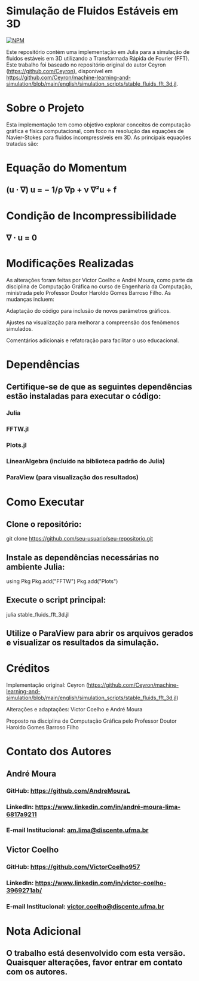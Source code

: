 # Simulação de Fluidos Estáveis em 3D
[![NPM](https://img.shields.io/npm/l/react)]() 

Este repositório contém uma implementação em Julia para a simulação de fluidos estáveis em 3D utilizando a Transformada Rápida de Fourier (FFT). Este trabalho foi baseado no repositório original do autor Ceyron (https://github.com/Ceyron), disponível em https://github.com/Ceyron/machine-learning-and-simulation/blob/main/english/simulation_scripts/stable_fluids_fft_3d.jl.

# Sobre o Projeto

Esta implementação tem como objetivo explorar conceitos de computação gráfica e física computacional, com foco na resolução das equações de Navier-Stokes para fluidos incompressíveis em 3D. As principais equações tratadas são:

# Equação do Momentum

## (u ⋅ ∇) u = − 1/ρ ∇p + ν ∇²u + f

# Condição de Incompressibilidade

## ∇ ⋅ u = 0

# Modificações Realizadas

As alterações foram feitas por Victor Coelho e André Moura, como parte da disciplina de Computação Gráfica no curso de Engenharia da Computação, ministrada pelo Professor Doutor Haroldo Gomes Barroso Filho. As mudanças incluem:

Adaptação do código para inclusão de novos parâmetros gráficos.

Ajustes na visualização para melhorar a compreensão dos fenômenos simulados.

Comentários adicionais e refatoração para facilitar o uso educacional.

# Dependências

## Certifique-se de que as seguintes dependências estão instaladas para executar o código:

### Julia

### FFTW.jl

### Plots.jl

### LinearAlgebra (incluído na biblioteca padrão do Julia)

### ParaView (para visualização dos resultados)

# Como Executar

## Clone o repositório:

git clone https://github.com/seu-usuario/seu-repositorio.git

## Instale as dependências necessárias no ambiente Julia:

using Pkg
Pkg.add("FFTW")
Pkg.add("Plots")

 ## Execute o script principal:

julia stable_fluids_fft_3d.jl

## Utilize o ParaView para abrir os arquivos gerados e visualizar os resultados da simulação.

# Créditos

Implementação original: Ceyron (https://github.com/Ceyron/machine-learning-and-simulation/blob/main/english/simulation_scripts/stable_fluids_fft_3d.jl)

Alterações e adaptações: Victor Coelho e André Moura

Proposto na disciplina de Computação Gráfica pelo Professor Doutor Haroldo Gomes Barroso Filho

# Contato dos Autores


## André Moura

### GitHub: https://github.com/AndreMouraL

### LinkedIn: https://www.linkedin.com/in/andré-moura-lima-6817a9211

### E-mail Institucional: am.lima@discente.ufma.br

## Victor Coelho

### GitHub: https://github.com/VictorCoelho957

### LinkedIn: https://www.linkedin.com/in/victor-coelho-3969271ab/

### E-mail Institucional: victor.coelho@discente.ufma.br

# Nota Adicional

## O trabalho está desenvolvido com esta versão. Quaisquer alterações, favor entrar em contato com os autores.


